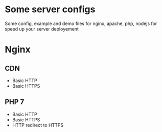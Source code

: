 # Some server configs
Some config, example and demo files for nginx, apache, php, nodejs for speed up your server deployement

# Nginx
## CDN
* Basic HTTP 
* Basic HTTPS

## PHP 7
* Basic HTTP 
* Basic HTTPS 
* HTTP redirect to HTTPS
